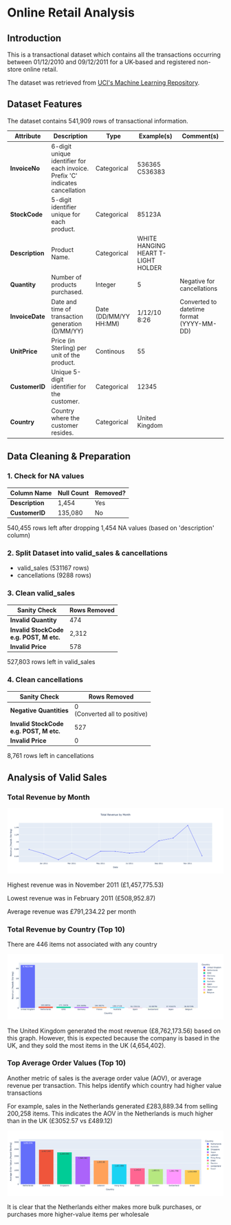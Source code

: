 # Online Retail Analysis

## Introduction
This is a transactional dataset which contains all the transactions occurring between 01/12/2010 and 09/12/2011 for a UK-based and registered non-store online retail.

The dataset was retrieved from [UCI's Machine Learning Repository](https://archive.ics.uci.edu/dataset/352/online+retail).

## Dataset Features
The dataset contains 541,909 rows of transactional information.

<table>
  <thead>
    <tr>
      <th>Attribute</th>
      <th>Description</th>
      <th>Type</th>
      <th>Example(s)</th>
      <th>Comment(s)</th>
    </tr>
  </thead>
  <tbody>
    <tr>
      <td><strong>InvoiceNo</strong></td>
      <td>6-digit unique identifier for each invoice.<br>Prefix 'C' indicates cancellation</td>
      <td>Categorical</td>
      <td>536365 <br> C536383 </td>
      <td></td>
    </tr>
    <tr>
      <td><strong>StockCode</strong></td>
      <td>5-digit identifier unique for each product.</td>
      <td>Categorical</td>
      <td>85123A</td>
      <td></td>
    </tr>
    <tr>
      <td><strong>Description</strong></td>
      <td>Product Name.</td>
      <td>Categorical</td>
      <td>WHITE HANGING HEART T-LIGHT HOLDER</td>
      <td></td>
    </tr>
    <tr>
      <td><strong>Quantity</strong></td>
      <td>Number of products purchased.</td>
      <td>Integer</td>
      <td>5</td>
      <td>Negative for cancellations</td>
    </tr>
    <tr>
      <td><strong>InvoiceDate</strong></td>
      <td>Date and time of transaction generation (D/MM/YY)</td>
      <td>Date (DD/MM/YY HH:MM)</td>
      <td>1/12/10 8:26</td>
      <td>Converted to datetime format (YYYY-MM-DD)</td>
    </tr>
    <tr>
      <td><strong>UnitPrice</strong></td>
      <td>Price (in Sterling) per unit of the product.</td>
      <td>Continous</td>
      <td>55</td>
      <td></td>
    </tr>
    <tr>
      <td><strong>CustomerID</strong></td>
      <td>Unique 5-digit identifier for the customer.</td>
      <td>Categorical</td>
      <td>12345</td>
      <td></td>
    </tr>
    <tr>
      <td><strong>Country</strong></td>
      <td>Country where the customer resides.</td>
      <td>Categorical</td>
      <td>United Kingdom</td>
      <td></td>
    </tr>
  </tbody>
</table>

## Data Cleaning & Preparation
### 1. Check for NA values
<table>
  <thead>
    <tr>
      <th>Column Name</th>
      <th>Null Count</th>
      <th>Removed?</th>
    </tr>
  </thead>
  <tbody>
    <tr>
      <td><strong>Description</strong></td>
      <td>1,454</td>
      <td>Yes</td>
    </tr>
    <tr>
      <td><strong>CustomerID</strong></td>
      <td>135,080</td>
      <td>No</td>
    </tr>
</table>

540,455 rows left after dropping 1,454 NA values (based on 'description' column)

### 2. Split Dataset into valid_sales & cancellations
- valid_sales (531167 rows)
- cancellations (9288 rows)

### 3. Clean valid_sales
<table>
  <thead>
    <tr>
      <th>Sanity Check</th>
      <th>Rows Removed</th>
    </tr>
  </thead>
  <tbody>
    <tr>
      <td><strong>Invalid Quantity</strong></td>
      <td>474</td>
    </tr>
    <tr>
      <td><strong>Invalid StockCode<br> e.g. POST, M etc.</strong></td>
      <td>2,312</td>
    </tr>
    <tr>
      <td><strong> Invalid Price</strong></td>
      <td>578</td>
    </tr>
</table>

527,803 rows left in valid_sales

### 4. Clean cancellations
<table>
  <thead>
    <tr>
      <th>Sanity Check</th>
      <th>Rows Removed</th>
    </tr>
  </thead>
  <tbody>
    <tr>
      <td><strong>Negative Quantities</strong></td>
      <td>0 <br> (Converted all to positive) </td>
    </tr>
    <tr>
      <td><strong>Invalid StockCode<br> e.g. POST, M etc.</strong></td>
      <td>527</td>
    </tr>
    <tr>
      <td><strong> Invalid Price</strong></td>
      <td>0</td>
    </tr>
</table>

8,761 rows left in cancellations


## Analysis of Valid Sales
### Total Revenue by Month

<div style="text-align: center">
<img src="assets/total_revenue_by_month.png" alt="Total Revenue by Month"/>
</div>


Highest revenue was in November 2011 (£1,457,775.53)

Lowest revenue was in February 2011 (£508,952.87)

Average revenue was £791,234.22 per month

### Total Revenue by Country (Top 10)

There are 446 items not associated with any country

<div style="text-align: center">
<img src="assets/top_ten_revenue_fig.png" alt="Top 10 Revenue by Country"/>
</div>

The United Kingdom generated the most revenue (£8,762,173.56) based on this graph. However, this is expected because the company is based in the UK, and they sold the most items in the UK (4,654,402). 

### Top Average Order Values (Top 10)
Another metric of sales is the average order value (AOV), or average revenue per transaction. This helps identify which country had higher value transactions

For example, sales in the Netherlands generated £283,889.34 from selling 200,258 items. This indicates the AOV in the Netherlands is much higher than in the UK (£3052.57 vs £489.12)

<div style="text-align: center">
<img src="assets/top_ten_aov_fig.png" alt="Top 10 AOV by Country"/>
</div>

It is clear that the Netherlands either makes more bulk purchases, or purchases more higher-value items per wholesale